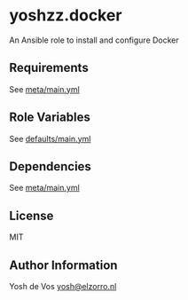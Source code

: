 yoshzz.docker
=============

An Ansible role to install and configure Docker

Requirements
------------

See [meta/main.yml](meta/main.yml)

Role Variables
--------------

See [defaults/main.yml](defaults/main.yml)

Dependencies
------------

See [meta/main.yml](meta/main.yml)

License
-------

MIT

Author Information
------------------

Yosh de Vos <yosh@elzorro.nl>
